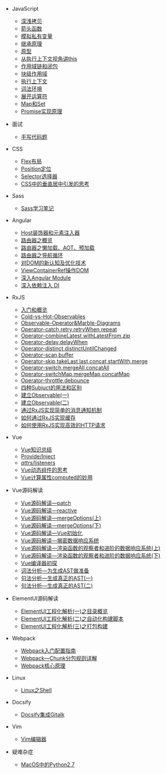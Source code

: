 - JavaScript
    - [深浅拷贝](JS/JS：深浅拷贝.md)
    - [箭头函数](JS/JS：箭头函数.md)
    - [模拟私有变量](JS/JS：JavaScript中有可能模拟出私有变量吗？.md)
    - [继承原理](JS/JS：深入JavaScript继承原理.md)
    - [原型](JS/JS：JavaScript原型.md)
    - [从执行上下文视角讲this](JS/JS：从执行上下文视角讲this.md)
    - [作用域链和闭包](JS/JS：作用域链和闭包，代码出现相同的变量，JS引擎如何选择.md)
    - [块级作用域](JS/JS：块级作用域，var缺陷以及为什么引入let、const.md)
    - [执行上下文](JS/JS：深入理解JavaScript-执行上下文.md)
    - [词法环境](JS/JS：深入理解JavaScript-词法环境.md)
    - [展开运算符](JS/JS：展开运算符.md)
    - [Map和Set](JS/JS：Map和Set.md)
    - [Promise实现原理](JS/JS：Promise实现原理.md)

- 面试
    - [手写代码题](面试/手写代码题.md)

- CSS
    - [Flex布局](CSS/CSS：Flex布局.md)
    - [Position定位](CSS/CSS：定位.md)
    - [Selector选择器](CSS/CSS：选择器.md)
    - [CSS中的垂直居中引发的思考](CSS/垂直居中引发的思考.md)

- Sass
    - [Sass学习笔记](Sass/Sass学习笔记.md)

- Angular
    - [Host装饰器和元素注入器](Angular/Angular：@Host装饰器和元素注入器.md)
    - [路由器之概览](Angular/Angular：Angular路由器之概览.md)
    - [路由器之懒加载、AOT、预加载](Angular/Angular：Angular路由器之懒加载、AOT、及预加载.md)
    - [路由器之导航循环](Angular/Angular：Angular路由器之理解路由器导航循环.md)
    - [对DOM的新认知及优化技术](Angular/Angular：对于DOM的新认知及优化技术.md)
    - [ViewContainerRef操作DOM](Angular/Angular：使用ViewContainerRef技术操作DOM.md)
    - [深入Angular Module](Angular/Angular：深入理解Angular-Modules.md)
    - [深入依赖注入 DI](Angular/Angular：深入理解依赖注入(DI).md)

- RxJS
    - [入门和概览](RxJS/RXJS：入门和概览.md)
    - [Cold-vs-Hot-Observables](RxJS/RxJS：Cold-vs-Hot-Observables.md)
    - [Observable-Operator&Marble-Diagrams](RxJS/RxJS：Observable-Operator&Marble-Diagrams.md)
    - [Operator-catch,retry,retryWhen,repeat](RxJS/RxJS：Operator-catch,retry,retryWhen,repeat.md)
    - [Operator-combineLatest,withLatestFrom,zip](RxJS/RxJS：Operator-combineLatest,withLatestFrom,zip.md)
    - [Operator-delay,delayWhen](RxJS/RxJS：Operator-delay,delayWhen.md)
    - [Operator-distinct,distinctUntilChanged](RxJS/RxJS：Operator-distinct,distinctUntilChanged.md)
    - [Operator-scan,buffer](RxJS/RxJS：Operator-scan,buffer.md)
    - [Operator-skip,takeLast,last,concat,startWith,merge](RxJS/RxJS：Operator-skip,takeLast,last,concat,startWith,merge.md)
    - [Operator-switch,mergeAll,concatAll](RxJS/RxJS：Operator-switch,mergeAll,concatAll.md)
    - [Operator-switchMap,mergeMap,concatMap](RxJS/RxJS：Operator-switchMap,mergeMap,concatMap.md)
    - [Operator-throttle,debounce](RxJS/RxJS：Operator-throttle,debounce.md)
    - [四种Subjuct的用法和区别](RxJS/RxJS：四种Subjuct的用法和区别.md)
    - [建立Observable(一)](RxJS/RxJS：建立Observable(一).md)
    - [建立Observable(二)](RxJS/RxJS：建立Observable(二).md)
    - [通过RxJS实现简单的消息通知机制](RxJS/RxJS：通过RxJS实现简单的消息通知机制.md)
    - [如何通过RxJS实现缓存](RxJS/RxJS：如何通过RxJS实现缓存.md)
    - [如何使用RxJS实现高效的HTTP请求](RxJS/RxJS：如何使用RxJS实现高效的HTTP请求.md)
  
- Vue
    - [Vue知识总结](Vue/Vue笔记.md)
    - [Provide/Inject](Vue/Provide%3AInject.md)
    - [$attrs/$listeners](Vue/%24attrs%3A%24listeners.md)
    - [Vue动态组件<component>的思考](Vue/Vue%E5%8A%A8%E6%80%81%E7%BB%84%E4%BB%B6%3Ccomponent%3E%E7%9A%84%E6%80%9D%E8%80%83.md)
    - [Vue计算属性computed的妙用](Vue/Vue%E8%AE%A1%E7%AE%97%E5%B1%9E%E6%80%A7computed%E7%9A%84%E5%A6%99%E7%94%A8.md)

- Vue源码解读
    - [Vue源码解读—patch](Vue源码解读/Vue源码解读—patch.md)
    - [Vue源码解读—reactive](Vue源码解读/Vue源码解读—reactive.md)
    - [Vue源码解读—mergeOptions(上)](Vue源码解读/Vue源码解读—mergeOptions(上).md)
    - [Vue源码解读—mergeOptions(下)](Vue源码解读/Vue源码解读—mergeOptions(下).md)
    - [Vue源码解读—Vue初始化](Vue源码解读/Vue源码解读—Vue初始化.md)
    - [Vue源码解读—揭密数据响应系统](Vue源码解读/Vue源码解读—揭密数据响应系统.md)
    - [Vue源码解读—渲染函数的观察者和进阶的数据响应系统(上)](Vue源码解读/Vue源码解读—渲染函数的观察者和进阶的数据响应系统(上).md)
    - [Vue源码解读—渲染函数的观察者和进阶的数据响应系统(下)](Vue源码解读/Vue源码解读—渲染函数的观察者和进阶的数据响应系统(下).md)
    - [Vue编译器初探](Vue源码解读/Vue编译器初探.md)
    - [词法分析—为生成AST做准备](Vue源码解读/词法分析—为生成AST做准备.md)
    - [句法分析—生成真正的AST(一)](Vue源码解读/句法分析—生成真正的AST(一).md)
    - [句法分析—生成真正的AST(二)](Vue源码解读/句法分析—生成真正的AST(二).md)

- ElementUI源码解读
    - [ElementUI工程化解析(一)之目录概览](ElementUI源码解读/ElementUI工程化解析(一)之目录概览.md)
    - [ElementUI工程化解析(二)之自动化构建脚本](ElementUI源码解读/ElementUI工程化解析(二)之自动化构建脚本.md)
    - [ElementUI工程化解析(三)之打包构建](ElementUI源码解读/ElementUI工程化解析(三)之打包构建.md)

- Webpack
    - [Webpack入门配置指南](Webpack/Webpack入门配置指南.md)
    - [Webpack—Chunk分包规则详解](Webpack/Webpack—Chunk分包规则详解.md)
    - [Webpack核心原理](Webpack/Webpack核心原理.md)

- Linux
    - [Linux之Shell](Linux/Linux之Shell.md)

- Docsify
    - [Docsify集成Gitalk](Docsify/Docsify集成Gitalk.md)

- Vim
    - [Vim编辑器](Vim/Vim编辑器.md)

- 疑难杂症
    - [MacOS中的Python2.7](疑难杂症/MacOS中的Python2.7.md)